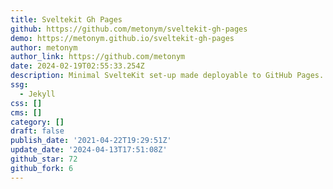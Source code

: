 ```yaml
---
title: Sveltekit Gh Pages
github: https://github.com/metonym/sveltekit-gh-pages
demo: https://metonym.github.io/sveltekit-gh-pages
author: metonym
author_link: https://github.com/metonym
date: 2024-02-19T02:55:33.254Z
description: Minimal SvelteKit set-up made deployable to GitHub Pages.
ssg:
  - Jekyll
css: []
cms: []
category: []
draft: false
publish_date: '2021-04-22T19:29:51Z'
update_date: '2024-04-13T17:51:08Z'
github_star: 72
github_fork: 6
---
```

